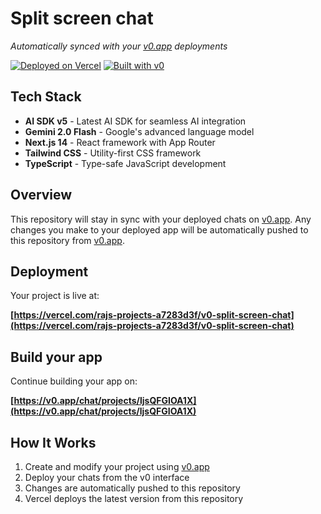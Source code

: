 # Split screen chat

*Automatically synced with your [v0.app](https://v0.app) deployments*

[![Deployed on Vercel](https://img.shields.io/badge/Deployed%20on-Vercel-black?style=for-the-badge&logo=vercel)](https://vercel.com/rajs-projects-a7283d3f/v0-split-screen-chat)
[![Built with v0](https://img.shields.io/badge/Built%20with-v0.app-black?style=for-the-badge)](https://v0.app/chat/projects/ljsQFGIOA1X)

## Tech Stack

- **AI SDK v5** - Latest AI SDK for seamless AI integration
- **Gemini 2.0 Flash** - Google's advanced language model
- **Next.js 14** - React framework with App Router
- **Tailwind CSS** - Utility-first CSS framework
- **TypeScript** - Type-safe JavaScript development

## Overview

This repository will stay in sync with your deployed chats on [v0.app](https://v0.app).
Any changes you make to your deployed app will be automatically pushed to this repository from [v0.app](https://v0.app).

## Deployment

Your project is live at:

**[https://vercel.com/rajs-projects-a7283d3f/v0-split-screen-chat](https://vercel.com/rajs-projects-a7283d3f/v0-split-screen-chat)**

## Build your app

Continue building your app on:

**[https://v0.app/chat/projects/ljsQFGIOA1X](https://v0.app/chat/projects/ljsQFGIOA1X)**

## How It Works

1. Create and modify your project using [v0.app](https://v0.app)
2. Deploy your chats from the v0 interface
3. Changes are automatically pushed to this repository
4. Vercel deploys the latest version from this repository
